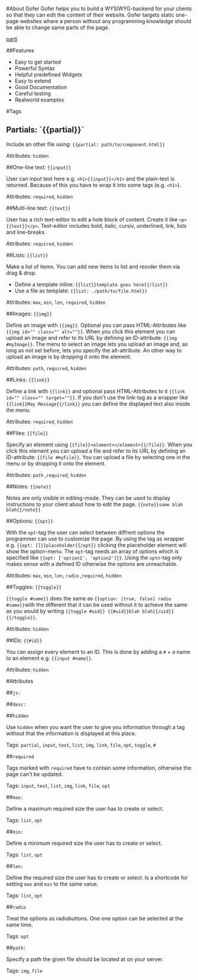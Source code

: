 #About Gofer
Gofer helps you to build a WYSIWYG-backend for your clients so that they can edit the content of their website. Gofer targets static one-page websites where a person without any programming knowledge should be able to change same parts of the page.

[parti](#partial)

##Features
* Easy to get started
* Powerful Syntax
* Helpful predefined Widgets
* Easy to extend
* Good Documentation
* Careful testing
* Realworld examples



#Tags



<h2 id="partial">Partials: `{{partial}}`</h2>

Include an other file using: `{{partial: path/to/component.html}}`

Attributes: `hidden`



##One-line text: `{{input}}`

User can input text here e.g. `<h1>{{input}}</h1>` and the plain-text is returned. Because of this you have to wrap it into some tags (e.g. `<h1>`).

Attributes: `required`, `hidden`



##Multi-line text: `{{text}}`

User has a rich text-editor to edit a hole block of content. Create it like `<p>{{text}}</p>`. Text-editor includes bold, italic, cursiv, underlined, link, lists and line-breaks.

Attributes: `required`, `hidden`



##Lists: `{{list}}`

Make a list of items.
You can add new items to list and reorder them via drag & drop.

* Define a template inline: `{{list}}template goes here{{/list}}`
* Use a file as template: `{{list: ./path/to/file.html}}`

Attributes: `max`, `min`, `len`, `required`, `hidden`



##Images: `{{img}}`

Define an image with `{{img}}`.
Optional you can pass HTML-Attributes like `{{img id="" class="" alt=""}}`.
When you click this element you can upload an image and refer to its URL by defining an ID-attribute: `{{img #myImage}}`.
The menu to select an image lets you upload an image and, as long as not set before, lets you specify the alt-attribute.
An other way to upload an image is by dropping it onto the element.

Attributes: `path`, `required`, `hidden`



##Links: `{{link}}`

Define a link with `{{link}}` and optional pass HTML-Attributes to it `{{link id="" class="" target=""}}`.
If you don't use the link-tag as a wrapper like `{{link}}May Message{{/link}}` you can define the displayed text also inside the menu.

Attributes: `required`, `hidden`



##Files: `{{file}}`

Specify an element using `{{file}}<element></element>{{/file}}`. When you click this element you can upload a file and refer to its URL by defining an ID-attribute: `{{file #myFile}}`.
You can upload a file by selecting one in the menu or by dropping it onto the element.


Attributes: `path` ,`required`, `hidden`



##Notes: `{{note}}`

Notes are only visible in editing-mode. They can be used to display instructions to your client about how to edit the page.
`{{note}}some blah blah{{/note}}`



##Options: `{{opt}}`

With the `opt`-tag the user can select between diffrent options the programmer can use to customize the page.
By using the tag as wrapper e.g. `{{opt: []}}placeholder{{/opt}}` clicking the placeholder element will show the option-menu.
The `opt`-tag needs an array of options which is specified like `{{opt: ['option1', 'option2']}}`.
Using the `optn`-tag only makes sense with a defined ID otherwise the options are unreachable.

Attributes: `max`, `min`, `len`, `radio` ,`required`, `hidden`



##Toggles: `{{toggle}}`

`{{toggle #name}}` does the same as `{{option: [true, false] radio #name}}`with the different that it can be used without it to achieve the same as you would by writing `{{toggle #uid}} {{#uid}}blah blah{{/uid}}{{/toggle}}`.

Attributes: `hidden`



##IDs: `{{#id}}`

You can assign every element to an ID. This is done by adding a `#` + a name to an element e.g. `{{input #name}}`.

Attributes: `hidden`



#Attributes


##`js:`

##`desc:`


##`hidden`

Use `hidden` when you want the user to give you information through a tag without that the information is displayed at this place.

Tags: `partial`, `input`, `text`, `list`, `img`, `link`, `file`, `opt`, `toggle`, `#`


##`required`

Tags marked with `required` have to contain some information, otherwise the page can't be updated.

Tags: `input`, `text`, `list`, `img`, `link`, `file`, `opt`


##`max:`

Define a maximum required size the user has to create or select.

Tags: `list`, `opt`


##`min:`

Define a minimum required size the user has to create or select.

Tags: `list`, `opt`


##`len:`

Define the required size the user has to create or select. Is a shortcode for setting `max` and `min` to the same value.

Tags: `list`, `opt`


##`radio`

Treat the options as radiobuttons. One one option can be selected at the same time.

Tags: `opt`


##`path:`

Specify a path the given file should be located at on your server.

Tags: `img`, `file`